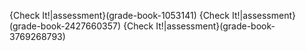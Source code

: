 {Check It!|assessment}(grade-book-1053141)
{Check It!|assessment}(grade-book-2427660357)
{Check It!|assessment}(grade-book-3769268793)

